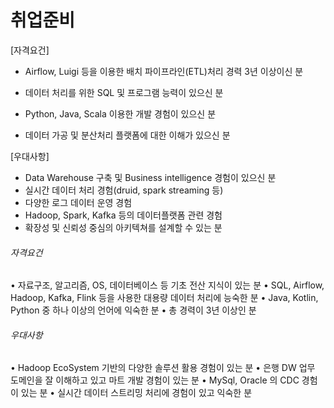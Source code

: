 # 취업준비

[자격요건] 

-  Airflow, Luigi 등을 이용한 배치 파이프라인(ETL)처리 경력 3년 이상이신 분 

-  데이터 처리를 위한 SQL 및 프로그램 능력이 있으신 분 

- Python, Java, Scala 이용한 개발 경험이 있으신 분 

-  데이터 가공 및 분산처리 플랫폼에 대한 이해가 있으신 분 

  [우대사항]  

  - Data Warehouse 구축 및 Business intelligence 경험이 있으신 분 
  -  실시간 데이터 처리 경험(druid, spark streaming 등) 
  -  다양한 로그 데이터 운영 경험 
  -  Hadoop, Spark, Kafka 등의 데이터플랫폼 관련 경험 
  -  확장성 및 신뢰성 중심의 아키텍쳐를 설계할 수 있는 분



###### 자격요건

• 자료구조, 알고리즘, OS, 데이터베이스 등 기초 전산 지식이 있는 분
• SQL, Airflow, Hadoop, Kafka, Flink 등을 사용한 대용량 데이터 처리에 능숙한 분
• Java, Kotlin, Python 중 하나 이상의 언어에 익숙한 분
• 총 경력이 3년 이상인 분

###### 우대사항

• Hadoop EcoSystem 기반의 다양한 솔루션 활용 경험이 있는 분
• 은행 DW 업무 도메인을 잘 이해하고 있고 마트 개발 경험이 있는 분
• MySql, Oracle 의 CDC 경험이 있는 분
• 실시간 데이터 스트리밍 처리에 경험이 있고 익숙한 분